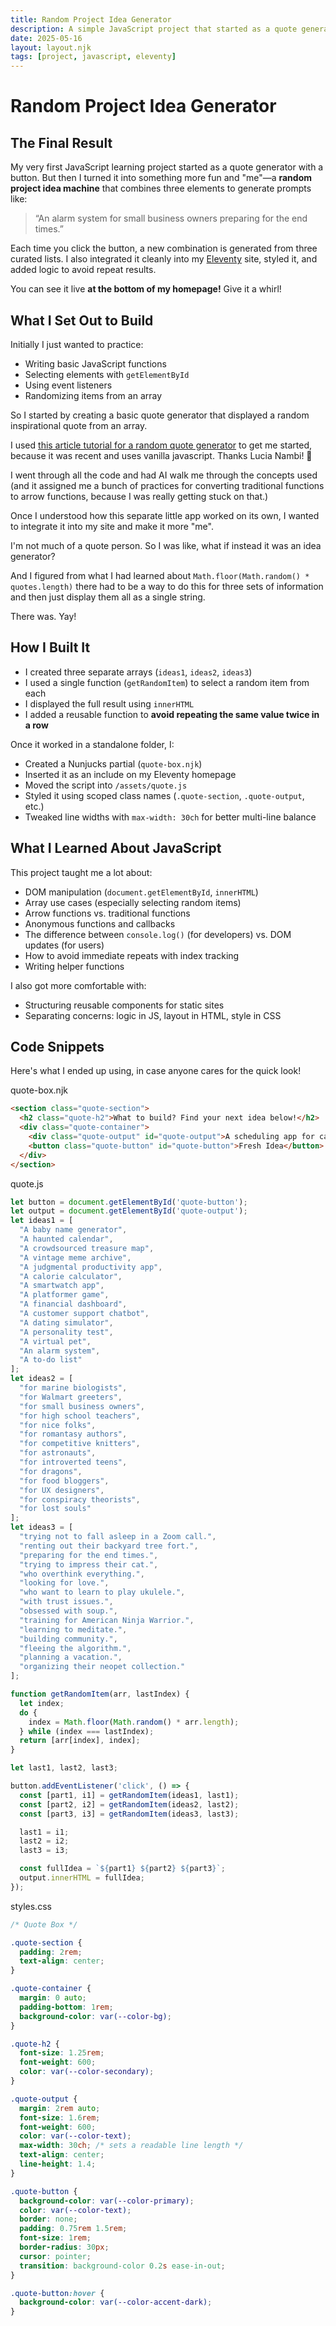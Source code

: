 ```yaml
---
title: Random Project Idea Generator
description: A simple JavaScript project that started as a quote generator, then evolved into a quirky project idea machine—with reusable DOM interaction, array randomization, and no repeated results.
date: 2025-05-16
layout: layout.njk
tags: [project, javascript, eleventy]
---
```


# Random Project Idea Generator

## The Final Result

My very first JavaScript learning project started as a quote generator with a button. But then I turned it into something more fun and "me"—a **random project idea machine** that combines three elements to generate prompts like:

> “An alarm system for small business owners preparing for the end times.”

Each time you click the button, a new combination is generated from three curated lists. I also integrated it cleanly into my [Eleventy](https://www.11ty.dev/) site, styled it, and added logic to avoid repeat results.

You can see it live **at the bottom of my homepage!** Give it a whirl!

## What I Set Out to Build

Initially I just wanted to practice:
- Writing basic JavaScript functions
- Selecting elements with `getElementById`
- Using event listeners
- Randomizing items from an array

So I started by creating a basic quote generator that displayed a random inspirational quote from an array. 

I used [this article tutorial for a random quote generator](https://medium.com/@nambilucia/lets-build-a-simple-random-quote-generator-in-vanilla-js-50b13fcd9c39) to get me started, because it was recent and uses vanilla javascript. Thanks Lucia Nambi! 🙌

I went through all the code and had AI walk me through the concepts used (and it assigned me a bunch of practices for converting traditional functions to arrow functions, because I was really getting stuck on that.)

Once I understood how this separate little app worked on its own, I wanted to integrate it into my site and make it more "me".

I'm not much of a quote person. So I was like, what if instead it was an idea generator? 

And I figured from what I had learned about `Math.floor(Math.random() * quotes.length)` there had to be a way to do this for three sets of information and then just display them all as a single string.

There was. Yay!

## How I Built It

- I created three separate arrays (`ideas1`, `ideas2`, `ideas3`)
- I used a single function (`getRandomItem`) to select a random item from each
- I displayed the full result using `innerHTML`
- I added a reusable function to **avoid repeating the same value twice in a row**

Once it worked in a standalone folder, I:
- Created a Nunjucks partial (`quote-box.njk`)
- Inserted it as an include on my Eleventy homepage
- Moved the script into `/assets/quote.js`
- Styled it using scoped class names (`.quote-section`, `.quote-output`, etc.)
- Tweaked line widths with `max-width: 30ch` for better multi-line balance

## What I Learned About JavaScript

This project taught me a lot about:
- DOM manipulation (`document.getElementById`, `innerHTML`)
- Array use cases (especially selecting random items)
- Arrow functions vs. traditional functions
- Anonymous functions and callbacks
- The difference between `console.log()` (for developers) vs. DOM updates (for users)
- How to avoid immediate repeats with index tracking
- Writing helper functions

I also got more comfortable with:
- Structuring reusable components for static sites
- Separating concerns: logic in JS, layout in HTML, style in CSS

## Code Snippets

Here's what I ended up using, in case anyone cares for the quick look!

quote-box.njk
```html
<section class="quote-section">
  <h2 class="quote-h2">What to build? Find your next idea below!</h2>
  <div class="quote-container">
    <div class="quote-output" id="quote-output">A scheduling app for calisthenics trainers who don't have thumbs.</div>
    <button class="quote-button" id="quote-button">Fresh Idea</button>
  </div>
</section>
```

quote.js
```js
let button = document.getElementById('quote-button');
let output = document.getElementById('quote-output');
let ideas1 = [
  "A baby name generator", 
  "A haunted calendar", 
  "A crowdsourced treasure map", 
  "A vintage meme archive", 
  "A judgmental productivity app", 
  "A calorie calculator", 
  "A smartwatch app", 
  "A platformer game", 
  "A financial dashboard", 
  "A customer support chatbot", 
  "A dating simulator", 
  "A personality test", 
  "A virtual pet", 
  "An alarm system", 
  "A to-do list"
];
let ideas2 = [
  "for marine biologists", 
  "for Walmart greeters", 
  "for small business owners",
  "for high school teachers",
  "for nice folks",
  "for romantasy authors", 
  "for competitive knitters", 
  "for astronauts", 
  "for introverted teens", 
  "for dragons",
  "for food bloggers", 
  "for UX designers", 
  "for conspiracy theorists", 
  "for lost souls"
];
let ideas3 = [
  "trying not to fall asleep in a Zoom call.", 
  "renting out their backyard tree fort.", 
  "preparing for the end times.", 
  "trying to impress their cat.", 
  "who overthink everything.", 
  "looking for love.", 
  "who want to learn to play ukulele.", 
  "with trust issues.", 
  "obsessed with soup.", 
  "training for American Ninja Warrior.", 
  "learning to meditate.", 
  "building community.", 
  "fleeing the algorithm.", 
  "planning a vacation.", 
  "organizing their neopet collection."
];

function getRandomItem(arr, lastIndex) {
  let index;
  do {
    index = Math.floor(Math.random() * arr.length);
  } while (index === lastIndex);
  return [arr[index], index];
}

let last1, last2, last3;

button.addEventListener('click', () => {
  const [part1, i1] = getRandomItem(ideas1, last1);
  const [part2, i2] = getRandomItem(ideas2, last2);
  const [part3, i3] = getRandomItem(ideas3, last3);

  last1 = i1;
  last2 = i2;
  last3 = i3;

  const fullIdea = `${part1} ${part2} ${part3}`;
  output.innerHTML = fullIdea;
});
```

styles.css
```css
/* Quote Box */

.quote-section {
  padding: 2rem;
  text-align: center;
}

.quote-container {
  margin: 0 auto;
  padding-bottom: 1rem;
  background-color: var(--color-bg);
}

.quote-h2 {
  font-size: 1.25rem;
  font-weight: 600;
  color: var(--color-secondary);
}

.quote-output {
  margin: 2rem auto;
  font-size: 1.6rem;
  font-weight: 600;
  color: var(--color-text);
  max-width: 30ch; /* sets a readable line length */
  text-align: center;
  line-height: 1.4;
}

.quote-button {
  background-color: var(--color-primary);
  color: var(--color-text);
  border: none;
  padding: 0.75rem 1.5rem;
  font-size: 1rem;
  border-radius: 30px;
  cursor: pointer;
  transition: background-color 0.2s ease-in-out;
}

.quote-button:hover {
  background-color: var(--color-accent-dark);
}
```
